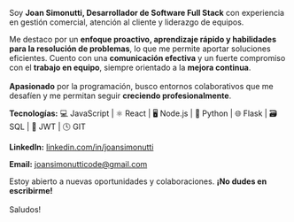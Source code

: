 Soy **Joan Simonutti, Desarrollador de Software Full Stack** con experiencia en gestión comercial, atención al cliente y liderazgo de equipos. <br/>

Me destaco por un **enfoque proactivo, aprendizaje rápido y habilidades para la resolución de problemas**, lo que me permite aportar soluciones eficientes. Cuento con una **comunicación efectiva** y un fuerte compromiso con el **trabajo en equipo**, siempre orientado a la **mejora continua**. <br/>  
**Apasionado** por la programación, busco entornos colaborativos que me desafíen y me permitan seguir **creciendo profesionalmente**. <br/>  

**Tecnologías:**
💻 JavaScript | ⚛️ React | 🖥️ Node.js | 🐍 Python | 🌐 Flask | 🗃️ SQL | 🔑 JWT | 🕓 GIT <br/>  

**LinkedIn:** [linkedin.com/in/joansimonutti](https://www.linkedin.com/in/joansimonutti/)  <br/>

**Email:** [joansimonutticode@gmail.com](mailto:joansimonutticode@gmail.com)  <br/>    

Estoy abierto a nuevas oportunidades y colaboraciones. **¡No dudes en escribirme!** <br/>  
Saludos!
